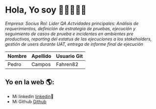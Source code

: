 # Hola, Yo soy <Pedro Campos>  👋👨‍💻👩‍💻

*Empresa: Socius*
*Rol: Lider QA*
*Actvidades principales: Análisis de requerimientos, definición de estrategia de pruebas, ejecución y seguimiento de casos de prueba e incidentes en ambientes pre productivos, reporting del estatus de las ejecuciones a los stakeholders, gestión de users durante UAT, entrega de informe final de ejecución*

| Nombre | Apellido | Usuario Git |
|--------|----------|-------------|
|Pedro|Campos|Fahren82|


## Yo en la web 🌎:
- Mi linkedin <a href="<https://www.linkedin.com/in/pedro-campos-toledo-0940a340/>">linkedin</a>💼
- Mi Github <a href="<https://github.com/Fahren82>">Github</a>